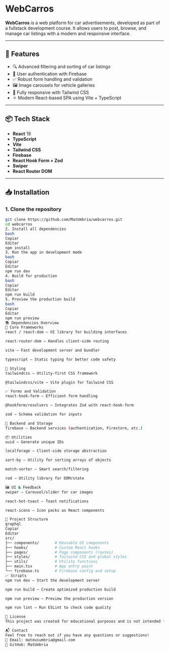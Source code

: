 # WebCarros

**WebCarros** is a web platform for car advertisements, developed as part of a fullstack development course. It allows users to post, browse, and manage car listings with a modern and responsive interface.

---

## 🚀 Features

- 🔍 Advanced filtering and sorting of car listings  
- 🔐 User authentication with Firebase  
- ✅ Robust form handling and validation  
- 🖼️ Image carousels for vehicle galleries  
- 📱 Fully responsive with Tailwind CSS  
- ⚛️ Modern React-based SPA using Vite + TypeScript  

---

## 📦 Tech Stack

- **React** 19  
- **TypeScript**  
- **Vite**  
- **Tailwind CSS**  
- **Firebase**  
- **React Hook Form + Zod**  
- **Swiper**  
- **React Router DOM**

---

## 📥 Installation

### 1. Clone the repository

```bash
git clone https://github.com/MatUmbria/webcarros.git
cd webcarros
2. Install all dependencies
bash
Copiar
Editar
npm install
3. Run the app in development mode
bash
Copiar
Editar
npm run dev
4. Build for production
bash
Copiar
Editar
npm run build
5. Preview the production build
bash
Copiar
Editar
npm run preview
📚 Dependencies Overview
🔧 Core Frameworks
react / react-dom – UI library for building interfaces

react-router-dom – Handles client-side routing

vite – Fast development server and bundler

typescript – Static typing for better code safety

🎨 Styling
tailwindcss – Utility-first CSS framework

@tailwindcss/vite – Vite plugin for Tailwind CSS

✅ Forms and Validation
react-hook-form – Efficient form handling

@hookform/resolvers – Integrates Zod with react-hook-form

zod – Schema validation for inputs

🔐 Backend and Storage
firebase – Backend services (authentication, Firestore, etc.)

📦 Utilities
uuid – Generate unique IDs

localforage – Client-side storage abstraction

sort-by – Utility for sorting arrays of objects

match-sorter – Smart search/filtering

rod – Utility library for DOM/state

🖼 UI & Feedback
swiper – Carousel/slider for car images

react-hot-toast – Toast notifications

react-icons – Icon packs as React components

📂 Project Structure
graphql
Copiar
Editar
src/
├── components/       # Reusable UI components
├── hooks/            # Custom React hooks
├── pages/            # Page components (routes)
├── styles/           # Tailwind CSS and global styles
├── utils/            # Utility functions
├── main.tsx          # App entry point
└── firebase.ts       # Firebase config and setup
✅ Scripts
npm run dev – Start the development server

npm run build – Create optimized production build

npm run preview – Preview the production version

npm run lint – Run ESLint to check code quality

📝 License
This project was created for educational purposes and is not intended for commercial use.

📬 Contact
Feel free to reach out if you have any questions or suggestions!
📧 Email: mateusumbria@gmail.com
🔗 GitHub: MatUmbria
